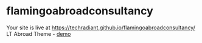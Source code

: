 # flamingoabroadconsultancy
Your site is live at https://techradiant.github.io/flamingoabroadconsultancy/    
LT Abroad Theme - [demo](https://techradiant.github.io/flamingoabroadconsultancy/)
